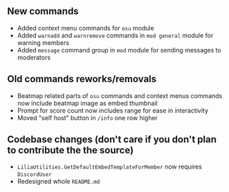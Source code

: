 ## New commands

- Added context menu commands for `osu` module
- Added `warnadd` and `warnremove` commands in `mod general` module for warning members
- Added `message` command group in `mod` module for sending messages to moderators

## Old commands reworks/removals

- Beatmap related parts of `osu` commands and context menus commands now include beatmap image as embed thumbnail
- Prompt for score count now includes range for ease in interactivity
- Moved "self host" button in `/info` one row higher

## Codebase changes (don't care if you don't plan to contribute the the source)
- `LiliaUtilities.GetDefaultEmbedTemplateForMember` now requires `DiscordUser`
- Redesigned whole `README.md`
